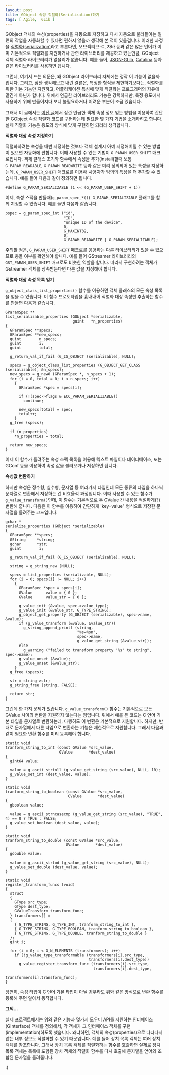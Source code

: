 ```yaml
---
layout: post
title: GObject 속성 직렬화(Serialization)하기
tags: [ Agile,  GLib ]
---
```


GObject 객체의 속성(properties)을 자동으로 저장하고 다시 자동으로 불러들이는 일련의 작업을 자동화할 수 있다면 편하지 않을까 생각해 본 적이 있을겁니다. 이러한 과정을 [직렬화(serialization)](http://en.wikipedia.org/wiki/Serialization)라고 부른다면, 오브젝티브-C, 자바 등과 같은 많은 언어가 이미 기본적으로 직렬화를 지원하거나 관련 라이브러리를 제공하고 있는만큼, GObject 객체 직렬화 라이브러리가 없을리가 없습니다. 예를 들어, [JSON-GLib](http://live.gnome.org/JsonGlib), [Catalina](http://git.dronelabs.com/catalina/about) 등과 같은 라이브러리를 사용하면 됩니다.

그런데, 여기서 드는 의문은, 왜 GObject 라이브러리 자체에는 정작 이 기능이 없을까입니다. 그리고, 잠깐 생각해보고 내린 결론은, 특정한 형식을 제한하기보다는, 직렬화를 위한 기본 기능만 지원하고, 어플리케이션 특성에 맞게 직렬화는 프로그래머의 자유에 맡긴게 아닌가 합니다. 위에서 언급한 라이브러리도 기능은 강력하지만, 특정 용도에서 사용하기 위해 만들어지다 보니 불필요하거나 어려운 부분이 조금 있습니다.

그래서 이 글에서는 [이전 글](/2009/08/24/oop-with-gobject-4/)에서 잠깐 언급한 객체 속성 정보 얻는 방법을 이용하여 간단한 GObject 속성 직렬화 코드를 구현하는데 필요한 몇 가지 기법을 소개하려고 합니다. 실제 직렬화 기능은 용도와 방식에 맞게 구현하면 되리라 생각합니다.

**직렬화 대상 속성 지정하기**

직렬화하려는 속성을 매번 지정하는 것보다 객체 설계시 아예 지정해버릴 수 있는 방법이 있으면 자동화에 편합니다. 이때 사용할 수 있는 기법이 `G_PARAM_USER_SHIFT` 매크로입니다. 객체 클래스 초기화 함수에서 속성을 추가(install)할때 보통 `G_PARAM_READABLE`, `G_PARAM_READWRITE` 등과 같은 미리 정의되어 있는 특성을 지정하는데, `G_PARAM_USER_SHIFT` 매크로를 이용해 사용자가 임의의 특성을 더 추가할 수 있습니다. 예를 들어 다음과 같이 정의하면 됩니다.

    #define G_PARAM_SERIALIZABLE (1 << (G_PARAM_USER_SHIFT + 1))

이제, 속성 스팩을 만들때(`g_param_spec_*()`)  `G_PARAM_SERIALIZABLE` 플래그를 함께 지정할 수 있습니다. 예를 들면 다음과 같습니다.

    pspec = g_param_spec_int ("id",
                              "ID",
                              "unique ID of the device",
                              0,
                              G_MAXINT32,
                              0,
                              G_PARAM_READWRITE | G_PARAM_SERIALIZABLE);

주의할 점은, `G_PARAM_USER_SHIFT` 매크로를 응용하는 다른 라이브러리가 있을 수 있으므로 충돌 여부를 확인해야 합니다. 예를 들어 GStreamer 라이브러리의 `GST_PARAM_USER_SHIFT` 매크로도 비슷한 역할을 합니다. 따라서 구현하려는 객체가 Gstreamer 객체를 상속받는다면 다른 값을 지정해야 합니다.

**직렬화 대상 속성 목록 얻기**

`g_object_class_list_properties()` 함수를 이용하면 객체 클래스의 모든 속성 목록을 얻을 수 있습니다. 이 함수 프로토타입을 흉내내어 직렬화 대상 속성만 추출하는 함수를 만들면 다음과 같습니다.

    GParamSpec **
    list_serializable_properties (GObject *serializable,
                                  guint   *n_properties)
    {
      GParamSpec **specs;
      GParamSpec **new_specs;
      guint        n_specs;
      guint        i;
      guint        total;

      g_return_val_if_fail (G_IS_OBJECT (serializable), NULL);

      specs = g_object_class_list_properties (G_OBJECT_GET_CLASS (serializable), &n_specs);
      new_specs = g_new0 (GParamSpec *, n_specs + 1);
      for (i = 0, total = 0; i < n_specs; i++)
        {
          GParamSpec *spec = specs[i];

          if (!(spec->flags & ECC_PARAM_SERIALIZABLE))
            continue;

          new_specs[total] = spec;
          total++;
        }
      g_free (specs);

      if (n_properties)
        *n_properties = total;

      return new_specs;
    }

이제 이 함수가 돌려주는 속성 스펙 목록을 이용해 텍스트 파일이나 데이터베이스, 또는 GConf 등을 이용하여 속성 값을 불러오거나 저장하면 됩니다.

**속성값 변환하기**

하지만 속성은 정수형, 실수형, 문자열 등 여러가지 타입인데 모든 종류의 타입을 하나씩 문자열로 변환해서 저장하는 건 비효율적 과정입니다. 이때 사용할 수 있는 함수가 `g_value_transform()`인데, 이 함수는 기본적으로 두 GValue 간 내용을 적절하게(?) 변환해 줍니다. 다음은 이 함수를 이용하여 간단하게 'key=value" 형식으로 저장한 문자열을 돌려주는 코드입니다.

    gchar *
    serialize_properties (GObject *serializable)
    {
      GParamSpec **specs;
      GString     *string;
      gchar       *str;
      guint        i;

      g_return_val_if_fail (G_IS_OBJECT (serializable), NULL);

      string = g_string_new (NULL);

      specs = list_properties (serializable, NULL);
      for (i = 0; specs[i] != NULL; i++)
        {
          GParamSpec *spec = specs[i];
          GValue      value = { 0 };
          GValue      value_str = { 0 };

          g_value_init (&value, spec->value_type);
          g_value_init (&value_str, G_TYPE_STRING);
          g_object_get_property (G_OBJECT (serializable), spec->name, &value);
          if (g_value_transform (&value, &value_str))
            g_string_append_printf (string,
                                    "%s=%sn",
                                    spec->name,
                                    g_value_get_string (&value_str));
          else
            g_warning ("failed to transform property '%s' to string", spec->name);
          g_value_unset (&value);
          g_value_unset (&value_str);
        }
      g_free (specs);

      str = string->str;
      g_string_free (string, FALSE);

      return str;
    }

그런데 한 가지 문제가 있습니다. `g_value_transform()` 함수는 기본적으로 모든 GValue 사이의 변환을 지원하지 않는다는 점입니다. 위에서 예를 든 코드는 C 언어 기본 타입을 문자열로 변환하는데, 다행히도 이 변환은 기본적으로 지원합니다. 하지만, 반대로 문자열에서 다른 타입으로 변환하는 기능은 제한적으로 지원합니다. 그래서 다음과 같이 필요한 변환 함수를 미리 등록해야 합니다.

    static void
    tranform_string_to_int (const GValue *src_value,
                            GValue       *dest_value)
    {
      gint64 value;

      value = g_ascii_strtoll (g_value_get_string (src_value), NULL, 10);
      g_value_set_int (dest_value, value);
    }

    static void
    tranform_string_to_boolean (const GValue *src_value,
                                GValue       *dest_value)
    {
      gboolean value;

      value = g_ascii_strncasecmp (g_value_get_string (src_value), "TRUE", 4) == 0 ? TRUE : FALSE;
      g_value_set_boolean (dest_value, value);
    }

    static void
    tranform_string_to_double (const GValue *src_value,
                               GValue       *dest_value)
    {
      gdouble value;

      value = g_ascii_strtod (g_value_get_string (src_value), NULL);
      g_value_set_double (dest_value, value);
    }

    static void
    register_transform_funcs (void)
    {
      struct
      {
        GType src_type;
        GType dest_type;
        GValueTransform transform_func;
      } transformers[] =
      {
        { G_TYPE_STRING, G_TYPE_INT, tranform_string_to_int },
        { G_TYPE_STRING, G_TYPE_BOOLEAN, tranform_string_to_boolean },
        { G_TYPE_STRING, G_TYPE_DOUBLE, tranform_string_to_double }
      };
      gint i;

      for (i = 0; i < G_N_ELEMENTS (transformers); i++)
        if (!g_value_type_transformable (transformers[i].src_type,
                                         transformers[i].dest_type))
          g_value_register_transform_func (transformers[i].src_type,
                                           transformers[i].dest_type,
                                           transformers[i].transform_func);
    }

당연히, 속성 타입이 C 언어 기본 타입이 아닐 경우라도 위와 같은 방식으로 변환 함수를 등록해 주면 알아서 동작합니다.

**그외...**

실제 프로젝트에서는 위와 같은 기능과 몇가지 도우미 API를 지원하는 인터페이스(GInterface) 객체를 정의해서, 각 객체가 그 인터페이스 객체를 구현(implementation)하도록 했습니다. 왜냐하면, 객체의 속성(properties)으로 나타나지 않는 내부 정보도 직렬화할 수 있기 때문입니다. 예를 들어 장치 목록 객체는 여러 장치 객체를 참조합니다. 그래서 장치 목록 객체를 직렬화하는 함수를 호출하면 실제로 장치 목록 객체는 목록에 포함된 장치 객체의 직렬화 함수를 다시 호출해 문자열을 얻어와 조합된 문자열을 돌려줍니다.

:)
